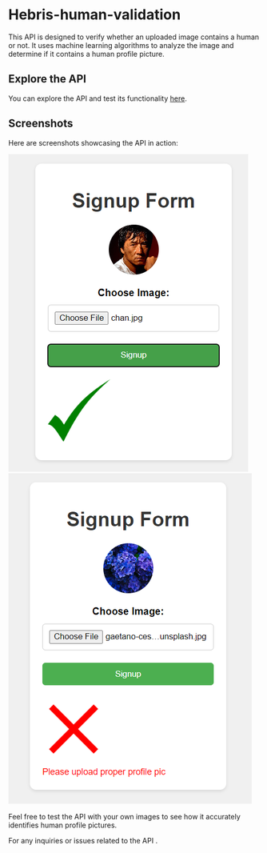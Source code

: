 # Hebris-human-validation

This API is designed to verify whether an uploaded image contains a human or not. It uses machine learning algorithms to analyze the image and determine if it contains a human profile picture.

## Explore the API

You can explore the API and test its functionality [here](https://hebris-human-validations.onrender.com/).

## Screenshots

Here are screenshots showcasing the API in action:

![Screenshot 1](Screenshot%202024-03-30%20232802.png)
![Screenshot 2](Screenshot%202024-03-30%20232731.png)

Feel free to test the API with your own images to see how it accurately identifies human profile pictures.

For any inquiries or issues related to the API .
